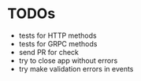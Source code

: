 # TODOs

- tests for HTTP methods
- tests for GRPC methods
- send PR for check
- try to close app without errors
- try make validation errors in events

